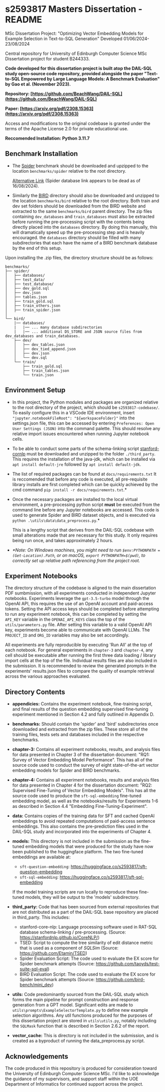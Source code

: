 # s2593817 Masters Dissertation - README
MSc Dissertation Project: "Optimizing Vector Embedding Models for Example Selection in Text-to-SQL Generation" Developed 01/06/2024-23/08/2024

Central repository for University of Edinburgh Computer Science MSc Dissertation project for student B244333.

**Code developed for this dissertation project is built atop the DAIL-SQL study open-source code repository, provided alongside the paper "Text-to-SQL Empowered by Large Language Models: A Benchmark Evaluation" by Gao et al. (November 2023).**

**Repository: [https://github.com/BeachWang/DAIL-SQL](https://github.com/BeachWang/DAIL-SQL)**

**Paper: [https://arxiv.org/pdf/2308.15363](https://arxiv.org/pdf/2308.15363)**

Access and modifications to the original codebase is granted under the terms of the Apache License 2.0 for private educational use.

**Reccomended Installation: Python 3.11.7**

## Benchmark Installation

- The [Spider](https://yale-lily.github.io/spider) benchmark should be downloaded and upzipped to the location `benchmarks/spider` relative to the root directory. 

    [Alternative Link](https://drive.google.com/file/d/1BM9R1ZIVMRK6UqtKv5UejqfDr5xrBNIp/view?usp=drive_link) (Spider database link appears to be dead as of 16/08/2024).

- Similarly the [BIRD](https://bird-bench.github.io/) directory should also be downloaded and unzipped to the location `benchmarks/bird` relative to the root directory. Both train and dev set folders should be downloaded from the BIRD website and extracted to the same `benchmarks/bird` parent directory. The zip files containing `dev_databases` and `train_databases` must also be extracted before running the pre-processing script with the contents being directly placed into the `databases` directory. By doing this manually, this will dramatically speed up the pre-processing step and is heavily encouraged. the `databases` directory should be filled with many subdirectories that each have the name of a BIRD benchmark database by the end of this setup. 


Upon installing the .zip files, the directory structure should be as follows:
```
benchmarks/
├── spider/
│   ├── databases/
│   ├── test_data/
│   ├── test_database/
│   ├── dev_gold.sql
│   ├── dev.json
│   ├── tables.json
│   ├── train_gold.sql
│   ├── train_others.json
│   ├── train_spider.json
│
└── bird/
    |── databases/
    |   |── ... many database subdirectories
    |   |── ... additional DS_STORE and JSON source files from dev_databases and train_databases.
    ├── dev/
    │   ├── dev_tables.json
    │   ├── dev_tied_append.json
    │   ├── dev.json
    │   └── dev.sql
    └── train/
        ├── train_gold.sql
        ├── train_tables.json
        └── train.json
```

## Environment Setup

- In this project, the Python modules and packages are organized relative to the root directory of the project, which should be `s2593817-codebase/`. To easily configure this in a VSCode IDE environment, insert `"jupyter.notebookFileRoot": "${workspaceFolder}"` into the settings.json file, this can be accessed by entering `Preferences: Open User Settings (JSON)` into the command palette. This should resolve any relative import issues encountered when running Jupyter notebook cells.

- To be able to conduct some parts of the schema-linking script  [stanford-cornlp](https://stanfordnlp.github.io/CoreNLP/) must be downloaded and unzipped to the folder `./third_party`. This requires the installation of the java-jdk, which can be installed via `apt install default-jre` followed by `apt install default-jdk`.


- The list of required packages can be found at `docs/requirements.txt` It is reccomended that before any code is executed, all pre-requisite library installs are first completed which can be quickly achieved by the cmd command ```pip install -r docs/requirements.txt```.*

- Once the necessary packages are installed to the local virtual environment, a pre-processing python script **must** be executed from the command line before any Jupyter notebooks are accessed. This code is used to generate Spider and BIRD dataset objects, and is executed via  `python .\utils\data\data_preprocess.py`.* 

    This is a lengthy script that derives from the DAIL-SQL codebase with small alterations made that are necessary for this study. It only requires being run once, and takes approximately 2 hours.

- _*Note: On Windows machines, you might need to run `$env:PYTHONPATH = (Get-Location).Path`, or on macOS, `export PYTHONPATH=$(pwd)`, to correctly set up relative path referencing from the project root._


## Experiment Notebooks

The directory structure of the codebase is aligned to the main dissertation PDF sumbmission, with all experiments conducted in independent Jupyter notebooks. Experiments leverage the `gpt-3.5-turbo` model through the OpenAI API, this requires the use of an OpenAI account and paid-access tokens. Setting the API access keys should be completed before attempting to run any experiment notebook, this can be completed by setting the `API_KEY` variable in the `OPENAI_API_KEYS` class the top of the `utils/parameters.py` file. After setting this variable to a valid OpenAI API key, experiments become able to communicate with OpenAI LLMs. The `PROJECT_ID` and `ORG_ID` variables may also be set accordingly.

All experiments are fully reproducible by executing 'Run All' at the top of each notebook. For general experiments in `chapter-3` and `chapter-4`, any cell should be executable after running the first three data loading / library import cells at the top of the file. Individual results files are also included in the submission. It is recommended to review the generated prompts in the experiments' results.json files to compare the quality of example retrieval across the various approaches evaluated.

## Directory Contents
- **appendicies:** Contains the experiment notebook, fine-training script, and final results of the question embedding supervised fine-tuning experiment mentioned in Section 4.2 and fully outlined in Appendix D.
- **benchmarks:** Should contain the 'spider' and 'bird' subdirectories once downloaded and extracted from the zip files. These store all of the training files, tests sets and databases included in the respective benchmarks.
- **chapter-3:** Contains all experiment notebooks, results, and analysis files for data presented in Chapter 3 of the dissertation document: "RQ1: Survey of Vector Embedding Model Performance". This has all of the source code used to conduct the survey of eight state-of-the-art vector embedding models for Spider and BIRD benchmarks.
- **chapter-4:** Contains all experiment notebooks, results and analysis files for data presented in Chapter 4 for the dissertation document: "RQ2: Supervised Fine-Tuning of Vector Embedding Models". This has all the source code used to produce the `sft-sql-embedding` fine-tuned embedding model, as well as the notebooks/results for Experiments 1-6 as described in Section 4.4 "Embedding Fine-Tuning-Experiment".
- **data:** Contains copies of the training data for SFT and cached OpenAI embeddings to avoid repeated computations of paid-access sentence embeddings. This also contains the pre-prediction files used in the DAIL-SQL study and incorporated into the experiments of Chapter 4. 
- **models:** This directory is not included in the submission as the fine-tuned embedding models that were produced for the study have now been published to the huggingface platform. The two fine-tuned embeddings are available at: 
    - `sft-question-embedding`: https://huggingface.co/s2593817/sft-question-embedding 
    - `sft-sql-embedding`: https://huggingface.co/s2593817/sft-sql-embedding

    If the model training scripts are run locally to reproduce these fine-tuned models, they will be output to the 'models' subdirectory.
- **third\_party:** Code that has been sourced from external repositories that are not distributed as a part of the DAIL-SQL base repository are placed in third_party. This includes:

    - stanford-core-nlp: Language processing software used in RAT-SQL database schema-linking / pre-processing. (Source: https://stanfordnlp.github.io/CoreNLP/)
    - TSED: Script to compute the tree similarity of edit distance metric that is used as a component of *SQLSim* (Source: https://github.com/Etamin/TSED)
    - Spider Evaluation Script: The code used to evaluate the EX score for Spider benchmark attempts (Source: https://github.com/taoyds/test-suite-sql-eval)
    - BIRD Evaluation Script: The code used to evaluate the EX score for Spider benchmark attempts (Source: https://github.com/bird-bench/mini_dev)
- **utils:** Code predominantly sourced from the DAIL-SQL study which forms the main pipeline for prompt construction and response generation from a GPT model. Significant edits are made to `utils\prompts\ExampleSelectorTemplate.py` to define new example selection algorithms. Any util functions produced for the purposes of this dissertation project are stored in `utils\utils.py`, notably including the `SQLMask` function that is described in Section 2.6.2 of the report.
- **vector_cache:** This is directory is not included in the submission, and is created as a byproduct of running the data_preprocess.py script.

## Acknowledgements

The code produced in this repository is produced for consideration toward the University of Edinburgh Computer Science MSc. I'd like to acknowledge the guidance of my supervisors, and support staff within the UOE Department of Informatics for continued support across the project.
